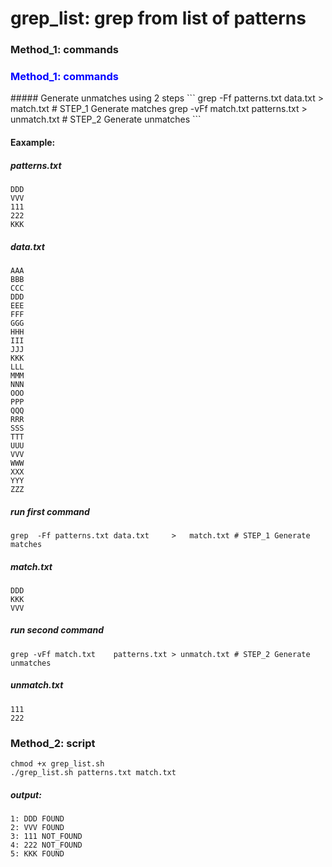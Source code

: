 # grep_list: grep from list of patterns

### Method_1: commands
<h3 style="color:blue;">Method_1: commands</h3>
##### Generate unmatches using 2 steps
```
grep  -Ff patterns.txt data.txt     >   match.txt # STEP_1 Generate   matches
grep -vFf match.txt    patterns.txt > unmatch.txt # STEP_2 Generate unmatches 
```


#### Eaxample:

##### patterns.txt
```
DDD
VVV
111
222
KKK
```

##### data.txt
```
AAA
BBB
CCC
DDD
EEE
FFF
GGG
HHH
III
JJJ
KKK
LLL
MMM
NNN
OOO
PPP
QQQ
RRR
SSS
TTT
UUU
VVV
WWW
XXX
YYY
ZZZ
```

##### run first command
```
grep  -Ff patterns.txt data.txt     >   match.txt # STEP_1 Generate   matches
```
##### match.txt
```
DDD
KKK
VVV
```


##### run second command
```
grep -vFf match.txt    patterns.txt > unmatch.txt # STEP_2 Generate unmatches 
```
##### unmatch.txt
```
111
222
```



### Method_2: script
```
chmod +x grep_list.sh
./grep_list.sh patterns.txt match.txt
```

##### output:
```
1: DDD FOUND
2: VVV FOUND
3: 111 NOT_FOUND
4: 222 NOT_FOUND
5: KKK FOUND
```


